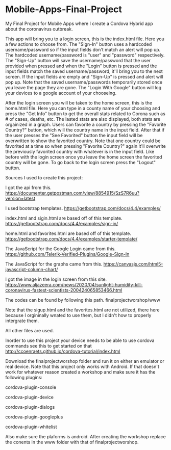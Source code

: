 # Mobile-Apps-Final-Project
My Final Project for Mobile Apps where I create a Cordova Hybrid app about the coronavirus outbreak. 

This app will bring you to a login screen, this is the index.html file. Here you a few actions to choose from.
The "Sign-In" button uses a hardcoded username/password so if the input fields don't match an alert will pop up.
The hardcoded username/password is "user" and "password" respectively.
The "Sign-Up" button will save the username/password that the user provided when pressed and when the "Login" button is
pressed and the input fields match the saved username/password, it'll bring you to the next screen.
If the input fields are empty and "Sign-Up" is pressed and alert will pop up.
Note that the saved username/passwords temporarily stored once you leave the page they are gone.
The "Login With Google" button will log your devices to a google account of your chooseing.

After the login screen you will be taken to the home screen, this is the home.html file.
Here you can type in a county name of your choosing and press the "Get Info" button to get the overall stats related to Corona
such as # of cases, deaths, etc. The lasted stats are also displayed, both stats are orgainized in a graph.
Users can favorite a country by pressing the "Favorite Country?" button, which will the country name in the input field.
After that if the user presses the "See Favorited" button the input field will be overwritten to show the favorited country.
Note that one country could be favorited at a time so when pressing "Favorite Country?" again it'll overwrite the previously favorited country with whatever is in the input field. Like before with the login screen once you leave the home screen the favorited country will 
be gone. To go back to the login screen press the "Logout" button.


Sources I used to create this project:

I got the api from this.
https://documenter.getpostman.com/view/8854915/SzS7R6uu?version=latest

I used bootstrap templates.
https://getbootstrap.com/docs/4.4/examples/

index.html and sigin.html are based off of this template.
https://getbootstrap.com/docs/4.4/examples/sign-in/

home.html and favorites.html are based off of this template.
https://getbootstrap.com/docs/4.4/examples/starter-template/

The JavaScript for the Google Login came from this.
https://github.com/Telerik-Verified-Plugins/Google-Sign-In

The JavaScript for the graphs came from this.
https://canvasjs.com/html5-javascript-column-chart/

I got the image in the login screen from this site. 
https://www.aljazeera.com/news/2020/04/sunlight-humidity-kill-coronavirus-fastest-scientists-200424065853466.html

The codes can be found by following this path.
finalprojectworshop/www

Note that the sigup.html and the favorites.html are not utilized, there here because I orgininally wnated to use them, but I didn't how to properly intergrate them.

All other files are used.

Inorder to use this project your device needs to be able to use cordova commands see this to get started on that
http://ccoenraets.github.io/cordova-tutorial/index.html

Download the finalprojectworshop folder and run it on either an emulator or real device. Note that this project only works with Android.
If that doesn't work for whatever reason created a workshop and make sure it has the following plugins:

cordova-plugin-console

cordova-plugin-device

cordova-plugin-dialogs

cordova-plugin-googleplus

cordova-plugin-whitelist

Also make sure the plaforms is android.
After creating the workshop replace the conents in the www folder with that of finalprojectworshop.
